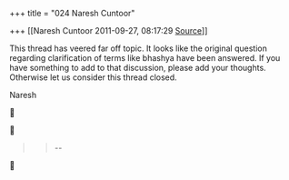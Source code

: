 +++
title = "024 Naresh Cuntoor"

+++
[[Naresh Cuntoor	2011-09-27, 08:17:29 [Source](https://groups.google.com/g/samskrita/c/QIlRjvk4plU)]]



This thread has veered far off topic. It looks like the original question regarding clarification of terms like bhashya have been answered. If you have something to add to that discussion, please add your thoughts. Otherwise let us consider this thread closed.  
  
  
Naresh  
  
  





> 
> > 
> > 
> > 
> > --  
> > 
> > 



